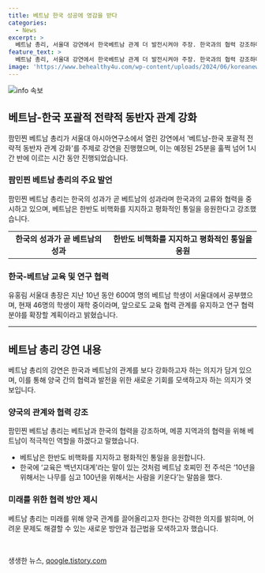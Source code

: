 ```yaml
---
title: 베트남 한국 성공에 영감을 받다
categories:
  - News
excerpt: >
  베트남 총리, 서울대 강연에서 한국베트남 관계 더 발전시켜야 주장. 한국과의 협력 강조하며 한국 방문 중 포괄적 동반자 주제 강연. 강연은 예정 25분보다 1시간 반으로 연장되며, 한국과 베트남의 교육 및 연구 협력 확대 예정. 유홍림 서울대 총장도 이를 지지하며, 10년간 600여 명의 베트남 학생이 서울대에서 공부하고 있음을 언급.
feature_text: >
  베트남 총리, 서울대 강연에서 한국베트남 관계 더 발전시켜야 주장. 한국과의 협력 강조하며 한국 방문 중 포괄적 동반자 주제 강연. 강연은 예정 25분보다 1시간 반으로 연장되며, 한국과 베트남의 교육 및 연구 협력 확대 예정. 유홍림 서울대 총장도 이를 지지하며, 10년간 600여 명의 베트남 학생이 서울대에서 공부하고 있음을 언급.
image: 'https://www.behealthy4u.com/wp-content/uploads/2024/06/koreanews.jpg'
---
```


<p><img src="https://www.behealthy4u.com/wp-content/uploads/2024/06/koreanews.jpg" alt="info 속보" /></p>

<h2 data-ke-size="size26">베트남-한국 포괄적 전략적 동반자 관계 강화</h2>

<p data-ke-size="size16">팜민찐 베트남 총리가 서울대 아시아연구소에서 열린 강연에서 '베트남-한국 포괄적 전략적 동반자 관계 강화'를 주제로 강연을 진행했으며, 이는 예정된 25분을 훌쩍 넘어 1시간 반에 이르는 시간 동안 진행되었습니다.</p>

<h3>팜민찐 베트남 총리의 주요 발언</h3>

<p data-ke-size="size16">팜민찐 베트남 총리는 한국의 성과가 곧 베트남의 성과라며 한국과의 교류와 협력을 중시하고 있으며, 베트남은 한반도 비핵화를 지지하고 평화적인 통일을 응원한다고 강조했습니다.</p>

<table>
  <tr>
    <td style="text-align: center; height: 17px;"><b>한국의 성과가 곧 베트남의 성과</b></td>
    <td style="text-align: center; height: 17px;"><b>한반도 비핵화를 지지하고 평화적인 통일을 응원</b></td>
  </tr>
</table>

<h3>한국-베트남 교육 및 연구 협력</h3>

<p data-ke-size="size16">유홍림 서울대 총장은 지난 10년 동안 600여 명의 베트남 학생이 서울대에서 공부했으며, 현재 46명의 학생이 재학 중이라며, 앞으로도 교육 협력 관계를 유지하고 연구 협력 분야를 확장할 계획이라고 밝혔습니다.</p>

<hr>

<h2 data-ke-size="size26">베트남 총리 강연 내용</h2>

<p data-ke-size="size16">베트남 총리의 강연은 한국과 베트남의 관계를 보다 강화하고자 하는 의지가 담겨 있으며, 이를 통해 양국 간의 협력과 발전을 위한 새로운 기회를 모색하고자 하는 의지가 엿보입니다.</p>

<h3>양국의 관계와 협력 강조</h3>

<p data-ke-size="size16">팜민찐 베트남 총리는 베트남과 한국의 협력을 강조하며, 메콩 지역과의 협력을 위해 베트남이 적극적인 역할을 하겠다고 말했습니다.</p>

<ul>
  <li>베트남은 한반도 비핵화를 지지하고 평화적인 통일을 응원합니다.</li>
  <li>한국에 ‘교육은 백년지대계’라는 말이 있는 것처럼 베트남 호찌민 전 주석은 ‘10년을 위해서는 나무를 심고 100년을 위해서는 사람을 키운다’는 말씀을 했다.</li>
</ul>

<h3>미래를 위한 협력 방안 제시</h3>

<p data-ke-size="size16">베트남 총리는 미래를 위해 양국 관계를 끌어올리고자 한다는 강력한 의지를 밝히며, 어려운 문제도 해결할 수 있는 새로운 방안과 접근법을 모색하고자 했습니다.</p>

<p data-ke-size="size16">&nbsp;</p>
생생한 뉴스, <a href="https://qoogle.tistory.com" rel="dofollow">qoogle.tistory.com</a>


